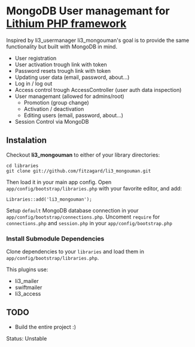 # MongoDB User managemant for [Lithium PHP framework](http://lithify.me/)

Inspired by li3_usermanager li3_mongouman's goal is to provide the same functionality but built with MongoDB in mind.

* User registration
* User activation trough link with token
* Password resets trough link with token
* Updating user data (email, password, about...)
* Log in / log out
* Access control trough AccessController (user auth data inspection)
* User managemant (allowed for admins/root)
  * Promotion (group change)
  * Activation / deactivation
  * Editing users (email, password, about...)
* Session Control via MongoDB

## Instalation

Checkout **li3_mongouman** to either of your library directories:

	cd libraries
	git clone git://github.com/fitzagard/li3_mongouman.git

Then load it in your main app config. Open `app/config/bootstrap/libraries.php` with your favorite
editor, and add:

	Libraries::add('li3_mongouman');

Setup `default` MongoDB database connection in your `app/config/bootstrap/connections.php`.
Uncoment `require` for `connections.php` and `session.php` in your `app/config/bootstrap.php`

### Install Submodule Dependencies

Clone dependencies to your `libraries` and load them in `app/config/bootstrap/libraries.php`.

This plugins use:

* li3_mailer
* swiftmailer
* li3_access

## TODO

* Build the entire project :)

Status: Unstable